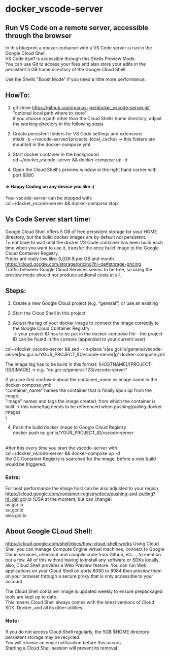 # docker_vscode-server
## Run VS Code on a remote server, accessible through the browser

In this blueprint a docker container with a VS Code server is run in the Google Cloud Shell.\
VS Code itself is accessible through this Shells Preview Mode.\
You can use Git to access your files and also store your edits in the persistent 5 GB home directory of the Google Cloud Shell.

Use the Shells "Boost Mode" if you need a little more performance.

## HowTo:

1. git clone https://github.com/marius-joe/docker_vscode-server.git "optional local path where to store"\
   if you choose a path other than the Cloud Shells home directory, adjust the working directory in the following steps

2. Create persistent folders for VS Code settings and extensions\
   mkdir -p ~/vscode-server/{projects,.local,.cache}
   -> this folders are mounted in the docker-compose.yml

3. Start docker container in the background\
   cd ~/docker_vscode-server && docker-compose up -d

4. Open the Cloud Shell's preview window in the right hand corner with port 8080


#### => Happy Coding on any device you like :)


Your vscode-server can be stopped with:\
cd ~/docker_vscode-server && docker-compose stop


## Vs Code Server start time:

Google Cloud Shell offers 5 GB of free persistent storage for your HOME directory, but the build docker images are by default not persistent.\
To not have to wait until the docker VS Code container has been build each time when you want to use it,
transfer the once build image to the Google Cloud Container Registry.\
Prices are really low like: 0,026 \$ per GB and month\
https://cloud.google.com/storage/pricing?hl=de#storage-pricing  
Traffic between Google Cloud Services seems to be free, so using the preview mode should not produce addional costs at all.

## Steps:

1. Create a new Google Cloud project (e.g. "general") or use an existing

2. Start the Cloud Shell in this project

3. Adjust the tag of your docker image to connect the image correctly to the Google Cloud Container Registry\
   -> your project ID has to be put in the docker-compose file - the project ID can be found in the console (appended to your current user)

cd ~/docker_vscode-server && sed --in-place 's|eu.gcr.io/general/vscode-server|eu.gcr.io/YOUR_PROJECT_ID/vscode-server|g' docker-compose.yml

The image tag has to be build in this format: [HOSTNAME]/[PROJECT-ID]/[IMAGE] -> e.g. "eu.gcr.io/general-123/vscode-server"

If you are first confused about the container_name vs image name in the docker-compose.yml:\
"container_name" names the container that is finally spun up from the image.\
"image" names and tags the image created, from which the container is built -> this name/tag needs to be referenced when pushing/pulling docker images\
\

4. Push the build docker image to Google Cloud Registry\
   docker push eu.gcr.io/YOUR_PROJECT_ID/vscode-server

\
After this every time you start the vscode-server with\
cd ~/docker_vscode-server && docker-compose up -d\
the GC Container Registry is searched for the image, before a new build would be triggered.


### Extra:

For best performance the image host can be also adjusted to your region\
https://cloud.google.com/container-registry/docs/pushing-and-pulling?hl=de\
gcr.io (USA at the moment, but can change)\
 us.gcr.io\
 eu.gcr.io\
 asia.gcr.io


## About Google CLoud Shell:

https://cloud.google.com/shell/docs/how-cloud-shell-works
Using Cloud Shell you can manage Compute Engine virtual machines, connect to Google Cloud services, checkout and compile code from Github, etc…, to mention but a few. All of this without having to install any software or SDKs locally, also, Cloud Shell provides a Web Preview feature. You can run Web applications on your Cloud Shell on ports 8080 to 8084 then preview them on your browser through a secure proxy that is only accessible to your account.

The Cloud Shell container image is updated weekly to ensure prepackaged tools are kept up to date.\
This means Cloud Shell always comes with the latest versions of Cloud SDK, Docker, and all its other utilities.

### Note:

If you do not access Cloud Shell regularly, the 5GB \$HOME directory persistent storage may be recycled.\
You will receive an email notification before this occurs.\
Starting a Cloud Shell session will prevent its removal.
